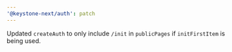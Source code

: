```yaml
---
'@keystone-next/auth': patch
---
```


Updated `createAuth` to only include `/init` in `publicPages` if `initFirstItem` is being used.
